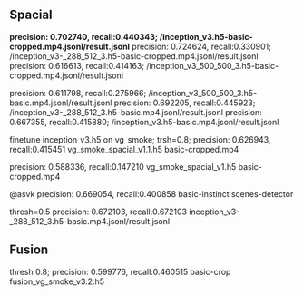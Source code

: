 
## Spacial

**precision: 0.702740, recall:0.440343; /inception_v3.h5-basic-cropped.mp4.jsonl/result.jsonl**
precision: 0.724624, recall:0.330901; /inception_v3-_288_512_3.h5-basic-cropped.mp4.jsonl/result.jsonl
precision: 0.616613, recall:0.414163; /inception_v3_500_500_3.h5-basic-cropped.mp4.jsonl/result.jsonl

precision: 0.611798, recall:0.275966; /inception_v3_500_500_3.h5-basic.mp4.jsonl/result.jsonl
precision: 0.692205, recall:0.445923; /inception_v3-_288_512_3.h5-basic.mp4.jsonl/result.jsonl
precision: 0.667355, recall:0.415880; /inception_v3.h5-basic.mp4.jsonl/result.jsonl

finetune inception_v3.h5 on vg_smoke; trsh=0.8; 
precision:  0.626943, recall:0.415451 vg_smoke_spacial_v1.1.h5 basic-cropped.mp4

precision: 0.588336, recall:0.147210 vg_smoke_spacial_v1.h5 basic-cropped.mp4

@asvk
precision: 0.669054, recall:0.400858  basic-instinct scenes-detector

thresh=0.5
precision: 0.672103, recall:0.672103 inception_v3-_288_512_3.h5-basic.mp4.jsonl/result.jsonl

## Fusion

thresh 0.8;
precision: 0.599776, recall:0.460515 basic-crop fusion_vg_smoke_v3.2.h5

